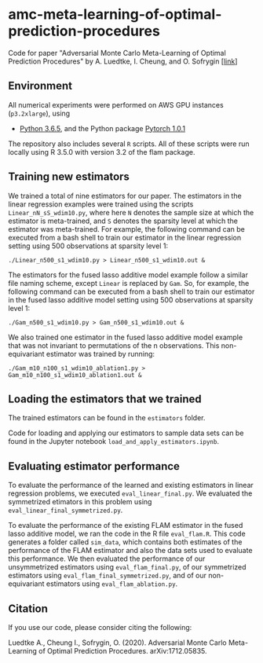 # amc-meta-learning-of-optimal-prediction-procedures

Code for paper "Adversarial Monte Carlo Meta-Learning of Optimal Prediction Procedures" by A. Luedtke, I. Cheung, and O. Sofrygin [[link](https://arxiv.org/abs/2002.11275)]

## Environment
All numerical experiments were performed on AWS GPU instances (`p3.2xlarge`), using
- [Python 3.6.5](https://www.python.org/downloads/release/python-365/), and the Python package [Pytorch 1.0.1](pytorch.org/get-started/previous-versions/)

The repository also includes several `R` scripts. All of these scripts were run locally using R 3.5.0 with version 3.2 of the flam package.

## Training new estimators

We trained a total of nine estimators for our paper. The estimators in the linear regression examples were trained using the scripts `Linear_nN_sS_wdim10.py`, where here `N` denotes the sample size at which the estimator is meta-trained, and `S` denotes the sparsity level at which the estimator was meta-trained. For example, the following command can be executed from a bash shell to train our estimator in the linear regression setting using 500 observations at sparsity level 1:

```
./Linear_n500_s1_wdim10.py > Linear_n500_s1_wdim10.out &
```

The estimators for the fused lasso additive model example follow a similar file naming scheme, except `Linear` is replaced by `Gam`. So, for example, the following command can be executed from a bash shell to train our estimator in the fused lasso additive model setting using 500 observations at sparsity level 1:
```
./Gam_n500_s1_wdim10.py > Gam_n500_s1_wdim10.out &
```

We also trained one estimator in the fused lasso additive model example that was not invariant to permutations of the n observations. This non-equivariant estimator was trained by running:
```
./Gam_m10_n100_s1_wdim10_ablation1.py > Gam_m10_n100_s1_wdim10_ablation1.out &
```

## Loading the estimators that we trained

The trained estimators can be found in the `estimators` folder.

Code for loading and applying our estimators to sample data sets can be found in the Jupyter notebook `load_and_apply_estimators.ipynb`.

## Evaluating estimator performance

To evaluate the performance of the learned and existing estimators in linear regression problems, we executed `eval_linear_final.py`. We evaluated the symmetrized etimators in this problem using `eval_linear_final_symmetrized.py`.

To evaluate the performance of the existing FLAM estimator in the fused lasso additive model, we ran the code in the R file `eval_flam.R`. This code generates a folder called `sim_data`, which contains both estimates of the performance of the FLAM estimator and also the data sets used to evaluate this performance. We then evaluated the performance of our unsymmetrized estimators using `eval_flam_final.py`, of our symmetrized estimators using `eval_flam_final_symmetrized.py`, and of our non-equivariant estimators using `eval_flam_ablation.py`.

## Citation
If you use our code, please consider citing the following:

Luedtke A., Cheung I., Sofrygin, O. (2020). Adversarial Monte Carlo Meta-Learning of Optimal Prediction Procedures. arXiv:1712.05835.
